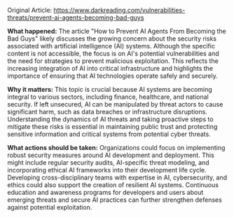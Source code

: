 Original Article: https://www.darkreading.com/vulnerabilities-threats/prevent-ai-agents-becoming-bad-guys

**What happened:** The article "How to Prevent AI Agents From Becoming the Bad Guys" likely discusses the growing concern about the security risks associated with artificial intelligence (AI) systems. Although the specific content is not accessible, the focus is on AI's potential vulnerabilities and the need for strategies to prevent malicious exploitation. This reflects the increasing integration of AI into critical infrastructure and highlights the importance of ensuring that AI technologies operate safely and securely.

**Why it matters:** This topic is crucial because AI systems are becoming integral to various sectors, including finance, healthcare, and national security. If left unsecured, AI can be manipulated by threat actors to cause significant harm, such as data breaches or infrastructure disruptions. Understanding the dynamics of AI threats and taking proactive steps to mitigate these risks is essential in maintaining public trust and protecting sensitive information and critical systems from potential cyber threats.

**What actions should be taken:** Organizations could focus on implementing robust security measures around AI development and deployment. This might include regular security audits, AI-specific threat modeling, and incorporating ethical AI frameworks into their development life cycle. Developing cross-disciplinary teams with expertise in AI, cybersecurity, and ethics could also support the creation of resilient AI systems. Continuous education and awareness programs for developers and users about emerging threats and secure AI practices can further strengthen defenses against potential exploitation.